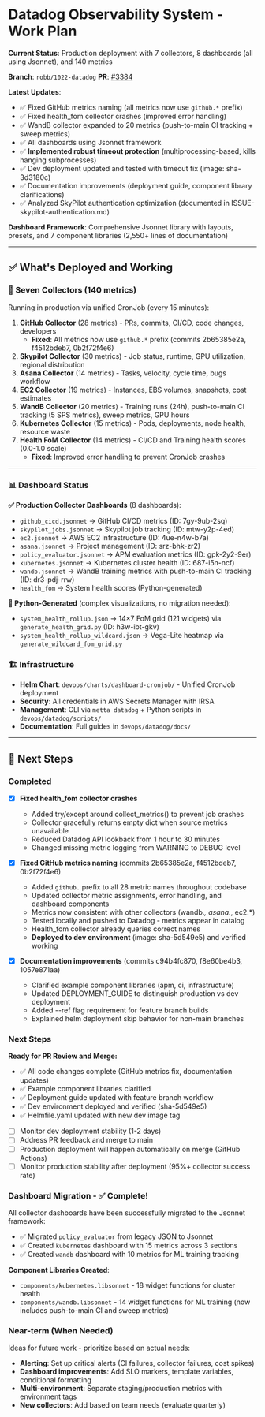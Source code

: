 # Datadog Observability System - Work Plan

**Current Status**: Production deployment with 7 collectors, 8 dashboards (all using Jsonnet), and 140 metrics

**Branch**: `robb/1022-datadog` **PR**: [#3384](https://github.com/Metta-AI/metta/pull/3384)

**Latest Updates**:
- ✅ Fixed GitHub metrics naming (all metrics now use `github.*` prefix)
- ✅ Fixed health_fom collector crashes (improved error handling)
- ✅ WandB collector expanded to 20 metrics (push-to-main CI tracking + sweep metrics)
- ✅ All dashboards using Jsonnet framework
- ✅ **Implemented robust timeout protection** (multiprocessing-based, kills hanging subprocesses)
- ✅ Dev deployment updated and tested with timeout fix (image: sha-3d3180c)
- ✅ Documentation improvements (deployment guide, component library clarifications)
- ✅ Analyzed SkyPilot authentication optimization (documented in ISSUE-skypilot-authentication.md)

**Dashboard Framework**: Comprehensive Jsonnet library with layouts, presets, and 7 component libraries (2,550+ lines of documentation)

---

## ✅ What's Deployed and Working

### 🔌 Seven Collectors (140 metrics)

Running in production via unified CronJob (every 15 minutes):

1. **GitHub Collector** (28 metrics) - PRs, commits, CI/CD, code changes, developers
   - **Fixed**: All metrics now use `github.*` prefix (commits 2b65385e2a, f4512bdeb7, 0b2f72f4e6)
2. **Skypilot Collector** (30 metrics) - Job status, runtime, GPU utilization, regional distribution
3. **Asana Collector** (14 metrics) - Tasks, velocity, cycle time, bugs workflow
4. **EC2 Collector** (19 metrics) - Instances, EBS volumes, snapshots, cost estimates
5. **WandB Collector** (20 metrics) - Training runs (24h), push-to-main CI tracking (5 SPS metrics), sweep metrics, GPU hours
6. **Kubernetes Collector** (15 metrics) - Pods, deployments, node health, resource waste
7. **Health FoM Collector** (14 metrics) - CI/CD and Training health scores (0.0-1.0 scale)
   - **Fixed**: Improved error handling to prevent CronJob crashes

---

### 📊 Dashboard Status

**✅ Production Collector Dashboards** (8 dashboards):
- `github_cicd.jsonnet` → GitHub CI/CD metrics (ID: 7gy-9ub-2sq)
- `skypilot_jobs.jsonnet` → Skypilot job tracking (ID: mtw-y2p-4ed)
- `ec2.jsonnet` → AWS EC2 infrastructure (ID: 4ue-n4w-b7a)
- `asana.jsonnet` → Project management (ID: srz-bhk-zr2)
- `policy_evaluator.jsonnet` → APM evaluation metrics (ID: gpk-2y2-9er)
- `kubernetes.jsonnet` → Kubernetes cluster health (ID: 687-i5n-ncf)
- `wandb.jsonnet` → WandB training metrics with push-to-main CI tracking (ID: dr3-pdj-rrw)
- `health_fom` → System health scores (Python-generated)


**🔧 Python-Generated** (complex visualizations, no migration needed):
- `system_health_rollup.json` → 14×7 FoM grid (121 widgets) via `generate_health_grid.py` (ID: h3w-ibt-gkv)
- `system_health_rollup_wildcard.json` → Vega-Lite heatmap via `generate_wildcard_fom_grid.py`


### 🏗️ Infrastructure

- **Helm Chart**: `devops/charts/dashboard-cronjob/` - Unified CronJob deployment
- **Security**: All credentials in AWS Secrets Manager with IRSA
- **Management**: CLI via `metta datadog` + Python scripts in `devops/datadog/scripts/`
- **Documentation**: Full guides in `devops/datadog/docs/`

---

## 🎯 Next Steps

### Completed

- [x] **Fixed health_fom collector crashes**
  - Added try/except around collect_metrics() to prevent job crashes
  - Collector gracefully returns empty dict when source metrics unavailable
  - Reduced Datadog API lookback from 1 hour to 30 minutes
  - Changed missing metric logging from WARNING to DEBUG level

- [x] **Fixed GitHub metrics naming** (commits 2b65385e2a, f4512bdeb7, 0b2f72f4e6)
  - Added `github.` prefix to all 28 metric names throughout codebase
  - Updated collector metric assignments, error handling, and dashboard components
  - Metrics now consistent with other collectors (wandb.*, asana.*, ec2.*)
  - Tested locally and pushed to Datadog - metrics appear in catalog
  - Health_fom collector already queries correct names
  - **Deployed to dev environment** (image: sha-5d549e5) and verified working

- [x] **Documentation improvements** (commits c94b4fc870, f8e60be4b3, 1057e871aa)
  - Clarified example component libraries (apm, ci, infrastructure)
  - Updated DEPLOYMENT_GUIDE to distinguish production vs dev deployment
  - Added --ref flag requirement for feature branch builds
  - Explained helm deployment skip behavior for non-main branches

### Next Steps

**Ready for PR Review and Merge:**
- ✅ All code changes complete (GitHub metrics fix, documentation updates)
- ✅ Example component libraries clarified
- ✅ Deployment guide updated with feature branch workflow
- ✅ Dev environment deployed and verified (sha-5d549e5)
- ✅ Helmfile.yaml updated with new dev image tag
- [ ] Monitor dev deployment stability (1-2 days)
- [ ] Address PR feedback and merge to main
- [ ] Production deployment will happen automatically on merge (GitHub Actions)
- [ ] Monitor production stability after deployment (95%+ collector success rate)

### Dashboard Migration - ✅ Complete!

All collector dashboards have been successfully migrated to the Jsonnet framework:
- ✅ Migrated `policy_evaluator` from legacy JSON to Jsonnet
- ✅ Created `kubernetes` dashboard with 15 metrics across 3 sections
- ✅ Created `wandb` dashboard with 10 metrics for ML training tracking

**Component Libraries Created**:
- `components/kubernetes.libsonnet` - 18 widget functions for cluster health
- `components/wandb.libsonnet` - 14 widget functions for ML training (now includes push-to-main CI and sweep metrics)

### Near-term (When Needed)

Ideas for future work - prioritize based on actual needs:

- **Alerting**: Set up critical alerts (CI failures, collector failures, cost spikes)
- **Dashboard improvements**: Add SLO markers, template variables, conditional formatting
- **Multi-environment**: Separate staging/production metrics with environment tags
- **New collectors**: Add based on team needs (evaluate quarterly)
